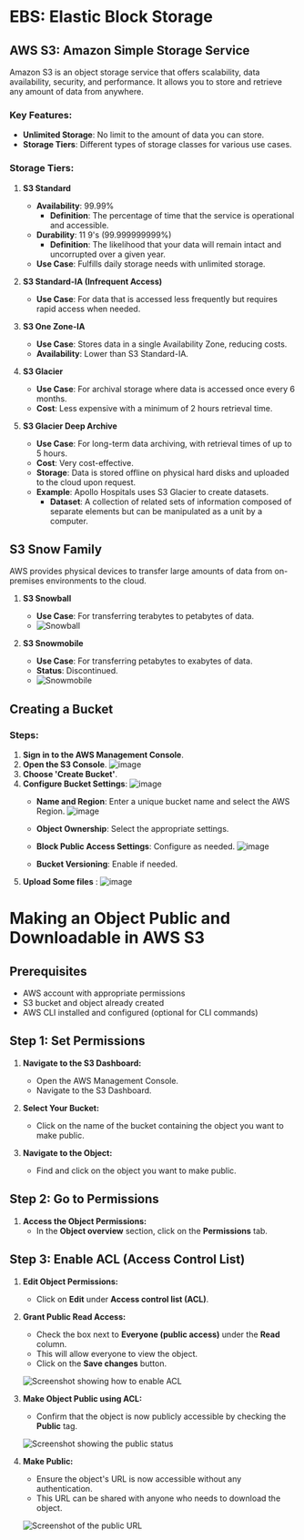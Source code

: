 # EBS: Elastic Block Storage

## AWS S3: Amazon Simple Storage Service
Amazon S3 is an object storage service that offers scalability, data availability, security, and performance. It allows you to store and retrieve any amount of data from anywhere.

### Key Features:
- **Unlimited Storage**: No limit to the amount of data you can store.
- **Storage Tiers**: Different types of storage classes for various use cases.

### Storage Tiers:
1. **S3 Standard**
   - **Availability**: 99.99%
     - **Definition**: The percentage of time that the service is operational and accessible.
   - **Durability**: 11 9's (99.999999999%) 
     - **Definition**: The likelihood that your data will remain intact and uncorrupted over a given year.
   - **Use Case**: Fulfills daily storage needs with unlimited storage.

2. **S3 Standard-IA (Infrequent Access)**
   - **Use Case**: For data that is accessed less frequently but requires rapid access when needed.

3. **S3 One Zone-IA**
   - **Use Case**: Stores data in a single Availability Zone, reducing costs.
   - **Availability**: Lower than S3 Standard-IA.

4. **S3 Glacier**
   - **Use Case**: For archival storage where data is accessed once every 6 months.
   - **Cost**: Less expensive with a minimum of 2 hours retrieval time.

5. **S3 Glacier Deep Archive**
   - **Use Case**: For long-term data archiving, with retrieval times of up to 5 hours.
   - **Cost**: Very cost-effective.
   - **Storage**: Data is stored offline on physical hard disks and uploaded to the cloud upon request.
   - **Example**: Apollo Hospitals uses S3 Glacier to create datasets.
     - **Dataset**: A collection of related sets of information composed of separate elements but can be manipulated as a unit by a computer.

## S3 Snow Family
AWS provides physical devices to transfer large amounts of data from on-premises environments to the cloud.

1. **S3 Snowball**
   - **Use Case**: For transferring terabytes to petabytes of data.
   - ![Snowball](https://github.com/karthikeya03/Drive-Ready/assets/120096427/e8928289-6867-4c05-b105-a02082082847)

2. **S3 Snowmobile**
   - **Use Case**: For transferring petabytes to exabytes of data.
   - **Status**: Discontinued.
   - ![Snowmobile](https://github.com/karthikeya03/Drive-Ready/assets/120096427/8bfe25f5-bfac-4b0a-b7fe-f4ae8f48459e)

## Creating a Bucket

### Steps:
1. **Sign in to the AWS Management Console**.
2. **Open the S3 Console**.
   ![image](https://github.com/karthikeya03/Drive-Ready/assets/120096427/28b4523a-716c-4c5f-b859-0edee4e586c8)
3. **Choose 'Create Bucket'**.
4. **Configure Bucket Settings**:
   ![image](https://github.com/karthikeya03/Drive-Ready/assets/120096427/a1df4956-2223-4f06-94dc-0f60599304b1)
   - **Name and Region**: Enter a unique bucket name and select the AWS Region.
    ![image](https://github.com/karthikeya03/Drive-Ready/assets/120096427/2c7af4bd-bc95-4926-916a-29b1241176ef)

   - **Object Ownership**: Select the appropriate settings.
   - **Block Public Access Settings**: Configure as needed.
     ![image](https://github.com/karthikeya03/Drive-Ready/assets/120096427/1f99f695-9b0d-4029-a242-fdbb1ec68e2e)
   - **Bucket Versioning**: Enable if needed.
5. **Upload Some files** :
![image](https://github.com/karthikeya03/Drive-Ready/assets/120096427/485292f7-d387-42e4-96fa-d60b94264293)

# Making an Object Public and Downloadable in AWS S3

## Prerequisites

- AWS account with appropriate permissions
- S3 bucket and object already created
- AWS CLI installed and configured (optional for CLI commands)

## Step 1: Set Permissions

1. **Navigate to the S3 Dashboard:**
   - Open the AWS Management Console.
   - Navigate to the S3 Dashboard.

2. **Select Your Bucket:**
   - Click on the name of the bucket containing the object you want to make public.

3. **Navigate to the Object:**
   - Find and click on the object you want to make public.

## Step 2: Go to Permissions

1. **Access the Object Permissions:**
   - In the **Object overview** section, click on the **Permissions** tab.

## Step 3: Enable ACL (Access Control List)

1. **Edit Object Permissions:**
   - Click on **Edit** under **Access control list (ACL)**.

2. **Grant Public Read Access:**
   - Check the box next to **Everyone (public access)** under the **Read** column.
   - This will allow everyone to view the object.
   - Click on the **Save changes** button.

   ![Screenshot showing how to enable ACL](https://github.com/karthikeya03/Drive-Ready/assets/120096427/a6369be7-7eb6-4143-9a52-1635efcb0944)
   
3. **Make Object Public using ACL:**
   - Confirm that the object is now publicly accessible by checking the **Public** tag.

   ![Screenshot showing the public status](https://github.com/karthikeya03/Drive-Ready/assets/120096427/7c08319a-78dd-4303-a6d8-a10b533fd59b)
   
4. **Make Public:**
   - Ensure the object's URL is now accessible without any authentication.
   - This URL can be shared with anyone who needs to download the object.

   ![Screenshot of the public URL](https://github.com/karthikeya03/Drive-Ready/assets/120096427/813c2e8b-b083-40c3-a3a6-0c6abce440b8)

